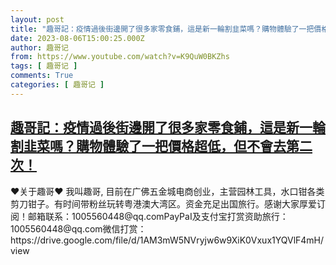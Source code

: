 ```yaml
---
layout: post
title: "趣哥記：疫情過後街邊開了很多家零食鋪，這是新一輪割韭菜嗎？購物體驗了一把價格超低，但不會去第二次！"
date: 2023-08-06T15:00:25.000Z
author: 趣哥记
from: https://www.youtube.com/watch?v=K9QuW0BKZhs
tags: [ 趣哥记 ]
comments: True
categories: [ 趣哥记 ]
---
```

<!--1691334025000-->
[趣哥記：疫情過後街邊開了很多家零食鋪，這是新一輪割韭菜嗎？購物體驗了一把價格超低，但不會去第二次！](https://www.youtube.com/watch?v=K9QuW0BKZhs)
------

<div>
♥关于趣哥♥ 我叫趣哥, 目前在广佛五金城电商创业，主营园林工具，水口钳各类剪刀钳子。有时间带粉丝玩转粤港澳大湾区。资金充足出国旅行。感谢大家厚爱订阅！邮箱联系：1005560448@qq.comPayPaI及支付宝打赏资助旅行：1005560448@qq.com微信打赏：https://drive.google.com/file/d/1AM3mW5NVryjw6w9XiK0Vxux1YQVlF4mH/view
</div>
